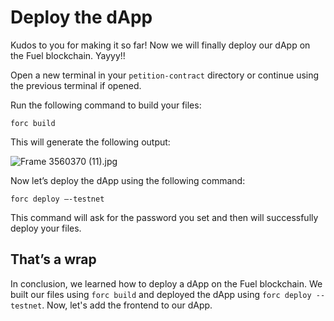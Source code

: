 # Deploy the dApp

Kudos to you for making it so far! Now we will finally deploy our dApp on the Fuel blockchain. Yayyy!!

Open a new terminal in your `petition-contract` directory or continue using the previous terminal if opened. 

Run the following command to build your files:

```
forc build
```

This will generate the following output:

![Frame 3560370 (11).jpg](Deploy%20the%20dApp%205a5e228f0c534eb69d616fa3e5994678/Frame_3560370_(11).jpg)

Now let’s deploy the dApp using the following command:

```
forc deploy —-testnet
```

This command will ask for the password you set and then will successfully deploy your files.

## That’s a wrap

In conclusion, we learned how to deploy a dApp on the Fuel blockchain. We built our files using `forc build` and deployed the dApp using `forc deploy --testnet`. Now, let's add the frontend to our dApp.